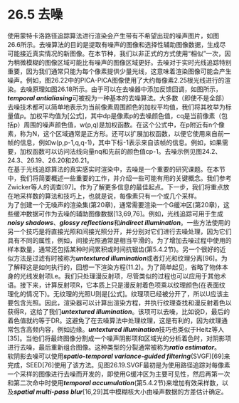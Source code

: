 # 26.5 去噪
使用蒙特卡洛路径追踪算法进行渲染会产生带有不希望出现的噪声图片，如图26.6所示。去噪算法的目的是提取有噪声的图像和选择性辅助图像数据，生成尽可能接近真实情况的新图像。在本节种，我们以非正式的方式使用“相似”一次，因为稍微模糊的图像区域可能比有噪声的图像区域更好。去噪对于实时光线追踪特别重要，因为我们通常只能为每个像素提供少量光线，这意味着渲染图像可能会产生噪声。例如，图26.22中的PICA-PICA图像使用了大约每像素2.25根光线进行的渲染。去噪原理如图26.18所示。由于可以在去噪器中添加反馈回调，如图所示，***temporal antialiasing***可被视为一种基本的去噪算法。大多数（即使不是全部）去噪技术都可以简单地表示为当前像素周围颜色的加权平均值，我们将其枚举为标量值*p*。加权平均值为[公式]，其中dp是像素p的去噪颜色值，cq是当前像素（包括p）周围的噪声颜色值，w(p,q)是加权函数。在这个公式中，在p附近有n个像素，称为N，这个区域通常是正方形。还可以扩展加权函数，以便它使用来自前一帧的信息，例如w(p,p-1,q,q-1)，其中下标-1表示来自该帧的信息。例如，如果需要，加权函数可以访问法线向量nq和先前的颜色值cp-1。去噪示例见图24.2、24.3、26.19、26.20和26.21。  
在基于光线追踪算法的真实感实时渲染中，去噪是一个重要的研究课题。在本节中，我们将简要概述一些重要的工作，并介绍一些可能有用的关键概念。我们参考Zwicker等人的调查[97]。作为了解更多信息的最佳起点。下一步，我们将重点放在地采样数的算法和技巧上，也就是说，每像素只有一个或几个采样。  
为了创建一个无噪声的渲染集(第20章)，通常需要渲染一个G缓冲区(第20章)，这些缓冲数据可作为去噪的辅助图像数据[13,69,76]。例如，光线追踪可用于生成***noisy shadows***、***glossy reflections***和***indirect illumination***。一些方法使用的另一个技巧是将直接光照和间接光照分开，并分别对它们进行去噪处理，因为它们具有不同的属性，例如，间接光照通常是相当平滑的。为了增加去噪过程中使用的样本数量，通常还包括某种时间累积或时间抗锯齿(第5.4.2节)。另一个很好的近似方法是过滤有时被称为***untextured illumination***或者灯光和纹理分离[96]。为了解释这是如何执行的，回想一下渲染方程(11.2)。为了简单起见，省略了物体本身的光线发射项Le。我们只处理漫反射项，尽管类似的过程也可以应用于其他术语。接下来，计算反射项R，它本质上只是漫反射着色项乘以纹理颜色(在表面纹理化的情况下)。无纹理的光照U则是[公式]。纹理项已经被分开了，所以U应该主要包含光照。因此，渲染器可以计算出渲染方程，并执行纹理查找和漫反射着色以获得R，这给了我们***untextured illumination***。该项可以去噪，比如说D，最后的着色值就约等于DR。这避免了在去噪算法中处理纹理，这是有利的，因为纹理通常包含高频内容，例如边缘。***untextured illumination***技巧也类似于Heitz等人[35]。当他们将最终图像分割成一个噪声阴影项和区域光的分析着色时，对阴影项进行去噪，最后重新组合图像。这种类型的分裂通常被称为***ratio estimator***。  
软阴影去噪可以使用***spatio-temporal variance-guided filtering***(SVGF)[69]来完成，SEED[76]使用了该方法。见图26.19.SVGF最初是为使用路径追踪对每像素一个采样的图像进行去噪而开发的，即使用G缓冲区为主要可见性，然后再第一次和第二次命中时使用***temporal accumulation***(第5.4.2节)来增加有效采样数，以及***spatial multi-pass blur***[16,29]其中模糊核大小由噪声数据的方差估计确定。  
